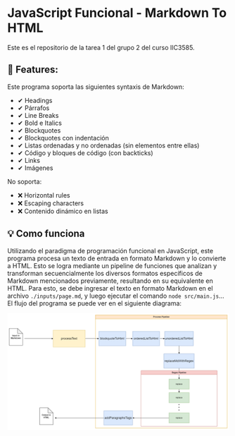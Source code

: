 # JavaScript Funcional - Markdown To HTML

Este es el repositorio de la tarea 1 del grupo 2 del curso IIC3585.

## 🚀 Features:
Este programa soporta las siguientes syntaxis de Markdown:
- ✔ Headings
- ✔ Párrafos
- ✔ Line Breaks
- ✔ Bold e Italics
- ✔ Blockquotes
- ✔ Blockquotes con indentación
- ✔ Listas ordenadas y no ordenadas (sin elementos entre ellas)
- ✔ Código y bloques de código (con backticks)
- ✔ Links
- ✔ Imágenes

No soporta:
- ❌ Horizontal rules
- ❌ Escaping characters
- ❌ Contenido dinámico en listas

## 💡 Como funciona

Utilizando el paradigma de programación funcional en JavaScript, este programa procesa un texto de entrada en formato Markdown y lo convierte a HTML. Esto se logra mediante un pipeline de funciones que analizan y transforman secuencialmente los diversos formatos específicos de Markdown mencionados previamente, resultando en su equivalente en HTML. Para esto, se debe ingresar el texto en formato Markdown en el archivo `./inputs/page.md`, y luego ejecutar el comando `node src/main.js`... El flujo del programa se puede ver en el siguiente diagrama:

![diagram](./docs/mdToHTMLdiagram.png)

